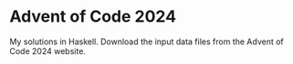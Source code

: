 # Advent of Code 2024

My solutions in Haskell. Download the input data files from the Advent of Code 2024 website.
